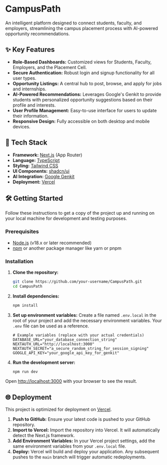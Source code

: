 # CampusPath

An intelligent platform designed to connect students, faculty, and employers, streamlining the campus placement process with AI-powered opportunity recommendations.

## ✨ Key Features

- **Role-Based Dashboards:** Customized views for Students, Faculty, Employers, and the Placement Cell.
- **Secure Authentication:** Robust login and signup functionality for all user types.
- **Opportunity Listings:** A central hub to post, browse, and apply for jobs and internships.
- **AI-Powered Recommendations:** Leverages Google's Genkit to provide students with personalized opportunity suggestions based on their profile and interests.
- **User Profile Management:** Easy-to-use interface for users to update their information.
- **Responsive Design:** Fully accessible on both desktop and mobile devices.

## 🚀 Tech Stack

- **Framework:** [Next.js](https://nextjs.org/) (App Router)
- **Language:** [TypeScript](https://www.typescriptlang.org/)
- **Styling:** [Tailwind CSS](https://tailwindcss.com/)
- **UI Components:** [shadcn/ui](https://ui.shadcn.com/)
- **AI Integration:** [Google Genkit](https://firebase.google.com/docs/genkit)
- **Deployment:** [Vercel](https://vercel.com/)

## 🛠️ Getting Started

Follow these instructions to get a copy of the project up and running on your local machine for development and testing purposes.

### Prerequisites

- [Node.js](https://nodejs.org/) (v18.x or later recommended)
- [npm](https://www.npmjs.com/) or another package manager like yarn or pnpm

### Installation

1.  **Clone the repository:**
    ```bash
    git clone https://github.com/your-username/CampusPath.git
    cd CampusPath
    ```

2.  **Install dependencies:**
    ```bash
    npm install
    ```

3.  **Set up environment variables:**
    Create a file named `.env.local` in the root of your project and add the necessary environment variables. Your `.env` file can be used as a reference.

    ```env
    # Example variables (replace with your actual credentials)
    DATABASE_URL="your_database_connection_string"
    NEXTAUTH_URL="http://localhost:3000"
    NEXTAUTH_SECRET="a_secure_random_string_for_session_signing"
    GOOGLE_API_KEY="your_google_api_key_for_genkit"
    ```

4.  **Run the development server:**
    ```bash
    npm run dev
    ```

Open [http://localhost:3000](http://localhost:3000) with your browser to see the result.

## 🌐 Deployment

This project is optimized for deployment on [Vercel](https://vercel.com/).

1.  **Push to GitHub:** Ensure your latest code is pushed to your GitHub repository.
2.  **Import to Vercel:** Import the repository into Vercel. It will automatically detect the Next.js framework.
3.  **Add Environment Variables:** In your Vercel project settings, add the same environment variables from your `.env.local` file.
4.  **Deploy:** Vercel will build and deploy your application. Any subsequent pushes to the `main` branch will trigger automatic redeployments.